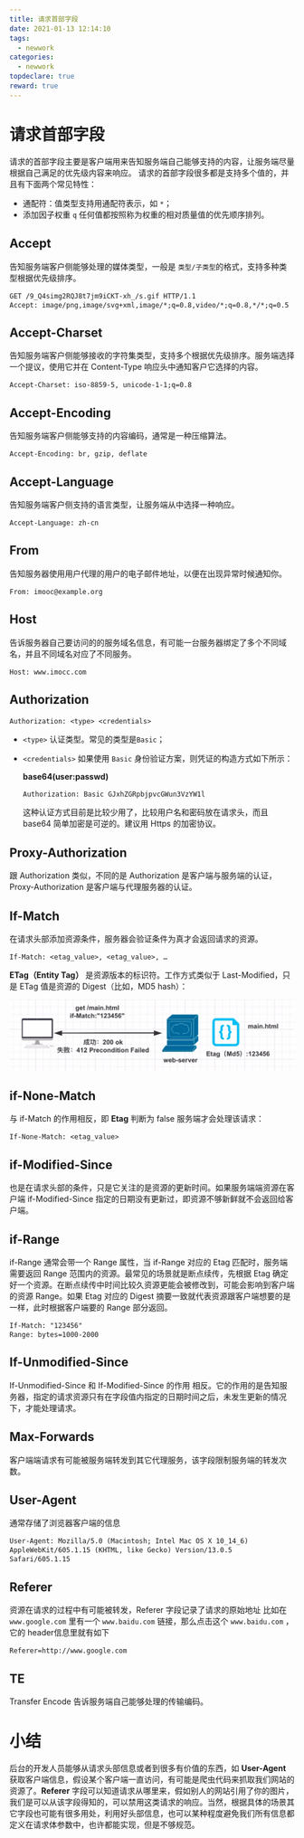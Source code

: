 ```yaml
---
title: 请求首部字段
date: 2021-01-13 12:14:10
tags:
  - newwork
categories:
  - newwork
topdeclare: true
reward: true
---
```

# 请求首部字段

请求的首部字段主要是客户端用来告知服务端自己能够支持的内容，让服务端尽量根据自己满足的优先级内容来响应。
请求的首部字段很多都是支持多个值的，并且有下面两个常见特性：

- 通配符：值类型支持用通配符表示，如 `*`；
- 添加因子权重 `q` 任何值都按照称为权重的相对质量值的优先顺序排列。

## Accept

告知服务端客户侧能够处理的媒体类型，一般是 `类型/子类型`的格式，支持多种类型根据优先级排序。

```http
GET /9_Q4simg2RQJ8t7jm9iCKT-xh_/s.gif HTTP/1.1
Accept: image/png,image/svg+xml,image/*;q=0.8,video/*;q=0.8,*/*;q=0.5
```



## Accept-Charset

告知服务端客户侧能够接收的字符集类型，支持多个根据优先级排序。服务端选择一个提议，使用它并在 Content-Type 响应头中通知客户它选择的内容。

```http
Accept-Charset: iso-8859-5, unicode-1-1;q=0.8
```



## Accept-Encoding

告知服务端客户侧能够支持的内容编码，通常是一种压缩算法。

```http
Accept-Encoding: br, gzip, deflate
```

## Accept-Language

告知服务端客户侧支持的语言类型，让服务端从中选择一种响应。

```http
Accept-Language: zh-cn
```

## From

告知服务器使用用户代理的用户的电子邮件地址，以便在出现异常时候通知你。

```http
From: imooc@example.org
```



## Host

告诉服务器自己要访问的的服务域名信息，有可能一台服务器绑定了多个不同域名，并且不同域名对应了不同服务。

```http
Host: www.imocc.com
```



## Authorization

```http
Authorization: <type> <credentials>
```

- `<type>` 认证类型。常见的类型是`Basic`；

- `<credentials>` 如果使用 `Basic` 身份验证方案，则凭证的构造方式如下所示：

  **base64(user:passwd)**

  ```shell
  Authorization: Basic GJxhZGRpbjpvcGWun3VzYW1l
  ```

  这种认证方式目前是比较少用了，比较用户名和密码放在请求头，而且 base64 简单加密是可逆的。建议用 Https 的加密协议。

## Proxy-Authorization

跟 Authorization 类似，不同的是 Authorization 是客户端与服务端的认证，Proxy-Authorization 是客户端与代理服务器的认证。

## If-Match

在请求头部添加资源条件，服务器会验证条件为真才会返回请求的资源。

```http
If-Match: <etag_value>, <etag_value>, …
```

**ETag（Entity Tag）** 是资源版本的标识符。工作方式类似于 Last-Modified，只是 ETag 值是资源的 Digest（比如，MD5 hash）：

![image-20201201202827032](HTTP_HEADER_02请求首部字段/image-20201201202827032.png)

## if-None-Match

与 if-Match 的作用相反，即 **Etag** 判断为 false 服务端才会处理该请求：

```http
If-None-Match: <etag_value>
```

## if-Modified-Since

也是在请求头部的条件，只是它关注的是资源的更新时间。如果服务端端资源在客户端 if-Modified-Since 指定的日期没有更新过，即资源不够新鲜就不会返回给客户端。

##  if-Range

if-Range 通常会带一个 Range 属性，当 if-Range 对应的 Etag 匹配时，服务端需要返回 Range 范围内的资源。最常见的场景就是断点续传，先根据 Etag 确定好一个资源。在断点续传中时间比较久资源更能会被修改到，可能会影响到客户端的资源 Range。如果 Etag 对应的 Digest 摘要一致就代表资源跟客户端想要的是一样，此时根据客户端要的 Range 部分返回。

```http
If-Match: "123456"
Range: bytes=1000-2000
```



## If-Unmodified-Since

If-Unmodified-Since 和 If-Modified-Since 的作用 相反。它的作用的是告知服务器，指定的请求资源只有在字段值内指定的日期时间之后，未发生更新的情况下，才能处理请求。

## Max-Forwards

客户端端请求有可能被服务端转发到其它代理服务，该字段限制服务端的转发次数。

## User-Agent

通常存储了浏览器客户端的信息

```http
User-Agent: Mozilla/5.0 (Macintosh; Intel Mac OS X 10_14_6) AppleWebKit/605.1.15 (KHTML, like Gecko) Version/13.0.5 Safari/605.1.15
```



## Referer

资源在请求的过程中有可能被转发，Referer 字段记录了请求的原始地址
比如在 `www.google.com` 里有一个 `www.baidu.com` 链接，那么点击这个 `www.baidu.com` ，它的 header信息里就有如下

```http
Referer=http://www.google.com
```

## TE

Transfer Encode 告诉服务端自己能够处理的传输编码。



# 小结

后台的开发人员能够从请求头部信息或者到很多有价值的东西，如 **User-Agent** 获取客户端信息，假设某个客户端一直访问，有可能是爬虫代码来抓取我们网站的资源了。**Referer** 字段可以知道请求从哪里来，假如别人的网站引用了你的图片，我们是可以从该字段得知的，可以禁用这类请求的响应。当然，根据具体的场景其它字段也可能有很多用处，利用好头部信息，也可以某种程度避免我们所有信息都定义在请求体参数中，也许都能实现，但是不够规范。